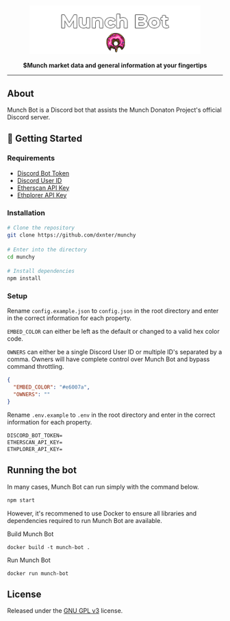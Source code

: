 <div align="center">
  <p>
    <img src="assets/images/README_banner.png" raw=true width="400" alt="Munch Bot Banner">
  </p>
  <strong>$Munch market data and general information at your fingertips</strong>
</div>
<hr />

## About

Munch Bot is a Discord bot that assists the Munch Donaton Project's official Discord server.

## 🚀 Getting Started

### Requirements

- [Discord Bot Token](https://github.com/reactiflux/discord-irc/wiki/Creating-a-discord-bot-&-getting-a-token)
- [Discord User ID](https://support.discord.com/hc/en-us/articles/206346498-Where-can-I-find-my-User-Server-Message-ID-)
- [Etherscan API Key](https://info.etherscan.com/api-keys/)
- [Ethplorer API Key](https://github.com/EverexIO/Ethplorer/wiki/Ethplorer-API)

### Installation

```bash
# Clone the repository
git clone https://github.com/dxnter/munchy

# Enter into the directory
cd munchy

# Install dependencies
npm install
```

### Setup

Rename `config.example.json` to `config.json` in the root directory and enter in the correct information for each property.

`EMBED_COLOR` can either be left as the default or changed to a valid hex color code.

`OWNERS` can either be a single Discord User ID or multiple ID's separated by a comma. Owners will have complete control over Munch Bot and bypass command throttling.

```json
{
  "EMBED_COLOR": "#e6007a",
  "OWNERS": ""
}
```

Rename `.env.example` to `.env` in the root directory and enter in the correct information for each property.

```env
DISCORD_BOT_TOKEN=
ETHERSCAN_API_KEY=
ETHPLORER_API_KEY=
```

## Running the bot
In many cases, Munch Bot can run simply with the command below.
```bash
npm start
```
However, it's recommened to use Docker to ensure all libraries and dependencies required to run Munch Bot are available.

Build Munch Bot
```
docker build -t munch-bot .
```
Run Munch Bot
```
docker run munch-bot
```

## License

Released under the [GNU GPL v3](https://www.gnu.org/licenses/gpl-3.0.en.html) license.
